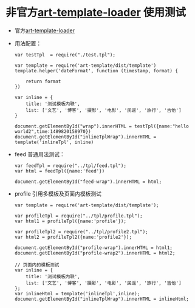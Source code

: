 
# 非官方[art-template-loader](https://github.com/byends/art-template-loader) 使用测试

- 官方[art-template-loader](https://www.npmjs.com/package/art-template-loader)

- 用法配置：

      var testTpl  = require("./test.tpl");

      var template = require('art-template/dist/template')
      template.helper('dateFormat', function (timestamp, format) {

          return format
      })

      var inline = {
          title: '测试模板内联',
          list: ['文艺', '博客', '摄影', '电影', '民谣', '旅行', '吉他']
      }

      document.getElementById("wrap").innerHTML = testTpl({name:"hello world2",time:1489820158970})
      document.getElementById("inlineTplWrap").innerHTML = template('inlineTpl', inline)

- feed 普通用法测试：

      var feedTpl = require("../tpl/feed.tpl");
      var html = feedTpl({name:'feed'})

      document.getElementById("feed-wrap").innerHTML = html;

- profile 引用多模板及页面内模板测试

      var template = require('art-template/dist/template');

      var profileTpl = require("../tpl/profile.tpl");
      var html1 = profileTpl({name:'profile'});

      var profileTpl2 = require("../tpl/profile2.tpl");
      var html2 = profileTpl2({name:'profile2'});

      document.getElementById("profile-wrap").innerHTML = html1;
      document.getElementById("profile-wrap2").innerHTML = html2;

      // 页面内的模板测试
      var inline = {
          title: '测试模板内联',
          list: ['文艺', '博客', '摄影', '电影', '民谣', '旅行', '吉他']
      };
      var inlineHtml = template('inlineTpl',inline);
      document.getElementById("inlineTplWrap").innerHTML = inlineHtml;
